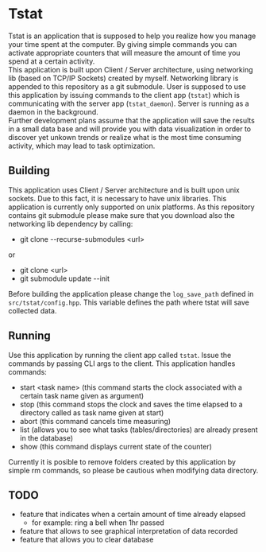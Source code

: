 # Tstat

Tstat is an application that is supposed to help you realize how you manage your time spent at the computer. By giving simple commands you can activate appropriate counters that will measure the amount of time you spend at a certain activity.  
This application is built upon Client / Server architecture, using networking lib (based on TCP/IP Sockets) created by myself. Networking library is appended to this repository as a git submodule. User is supposed to use this application by issuing commands to the client app (`tstat`) which is communicating with the server app (`tstat_daemon`). Server is running as a daemon in the background.  
Further development plans assume that the application will save the results in a small data base and will provide you with data visualization in order to discover yet unkown trends or realize what is the most time consuming activity, which may lead to task optimization.

## Building

This application uses Client / Server architecture and is built upon unix sockets. Due to this fact, it is necessary to have unix libraries. This application is currently only supported on unix platforms. As this repository contains git submodule please make sure that you download also the networking lib dependency by calling:
- git clone --recurse-submodules \<url>  

or  
  
- git clone \<url>
- git submodule update --init

Before building the application please change the `log_save_path` defined in `src/tstat/config.hpp`. This variable defines the path where tstat will save collected data.

## Running
Use this application by running the client app called `tstat`. Issue the commands by passing CLI args to the client.
This application handles commands:
- start \<task name> (this command starts the clock associated with a certain task name given as argument)
- stop (this command stops the clock and saves the time elapsed to a directory called as task name given at start)
- abort (this command cancels time measuring)
- list (allows you to see what tasks (tables/directories) are already present in the database)
- show (this command displays current state of the counter)

Currently it is posible to remove folders created by this application by simple rm commands, so please be cautious when modifying data directory.

## TODO
- feature that indicates when a certain amount of time already elapsed 
  - for example: ring a bell when 1hr passed
- feature that allows to see graphical interpretation of data recorded
- feature that allows you to clear database

